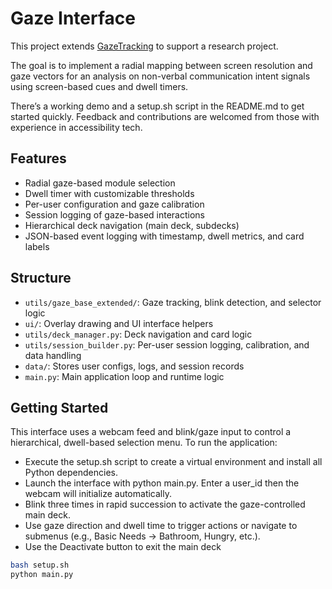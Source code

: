 # Gaze Interface

This project extends [GazeTracking](https://github.com/antoinelame/GazeTracking) to support a research project.

The goal is to implement a radial mapping between screen resolution and gaze vectors for an analysis on non-verbal communication intent signals using screen-based cues and dwell timers. 

There’s a working demo and a setup.sh script in the README.md to get started quickly. Feedback and contributions are welcomed from those with experience in accessibility tech. 

## Features

- Radial gaze-based module selection
- Dwell timer with customizable thresholds
- Per-user configuration and gaze calibration
- Session logging of gaze-based interactions
- Hierarchical deck navigation (main deck, subdecks)
- JSON-based event logging with timestamp, dwell metrics, and card labels

## Structure

- `utils/gaze_base_extended/`: Gaze tracking, blink detection, and selector logic
- `ui/`: Overlay drawing and UI interface helpers
- `utils/deck_manager.py`: Deck navigation and card logic
- `utils/session_builder.py`: Per-user session logging, calibration, and data handling
- `data/`: Stores user configs, logs, and session records
- `main.py`: Main application loop and runtime logic

## Getting Started
This interface uses a webcam feed and blink/gaze input to control a hierarchical, dwell-based selection menu. To run the application:

- Execute the setup.sh script to create a virtual environment and install all Python dependencies.
- Launch the interface with python main.py. Enter a user_id then the webcam will initialize automatically.
- Blink three times in rapid succession to activate the gaze-controlled main deck.
- Use gaze direction and dwell time to trigger actions or navigate to submenus (e.g., Basic Needs → Bathroom, Hungry, etc.).
- Use the Deactivate button to exit the main deck

```bash 
bash setup.sh
python main.py